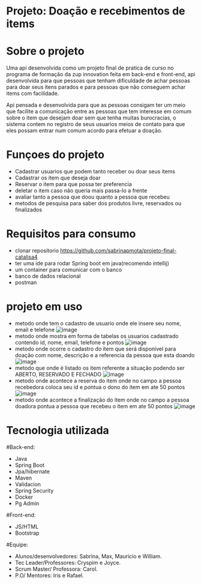 # Projeto: Doação e recebimentos de items

# Sobre o projeto

Uma api desenvolvida como um projeto final de pratica de curso no programa de formação da zup innovation feita em back-end e front-end, api desenvolvida para que pessoas que tenham dificuldade de achar pessoas para doar seus itens parados e para pessoas que não conseguem achar items com facilidade.

Api pensada e desenvolvida para que as pessoas consigam ter um meio que facilite a comunicação entre as pessoas que tem interesse em comum sobre o item que desejam
doar sem que tenha muitas burocracias, o sistema contem no registro de seus usuarios meios de contato para que eles possam entrar num comum acordo para efetuar a doação. 


# Funçoes do projeto

+ Cadastrar usuarios que podem tanto receber ou doar seus items
+ Cadastrar os item que deseja doar
+ Reservar o item para que possa ter preferencia 
+ deletar o item caso não queria mais passa-lo a frente
+ avaliar tanto a pessoa que doou quanto a pessoa que recebeu
+ metodos de pesquisa para saber dos produtos livre, reservados ou finalizados

# Requisitos para consumo

+ clonar repositorio https://github.com/sabrinapmota/projeto-final-catalisa4
+ ter uma ide para rodar Spring boot em java(recomendo intellij)
+ um container para comunicar com o banco
+ banco de dados relacional
+ postman

# projeto em uso
+ metodo onde tem o cadastro de usuario onde ele insere seu nome, email e telefone
![image](https://user-images.githubusercontent.com/97555758/199540213-8be66f7a-fc7b-4ae1-ba90-61fb9fc6fb70.png)
+ metodo onde mostra em forma de tabelas os usuarios cadastrado contendo id, nome, email, telefone e pontos
![image](https://user-images.githubusercontent.com/97555758/199540525-39d742ae-68a2-4928-a01f-075e9ff390ac.png)
+ metodo onde ocorre o cadastro do item que será disponivel para doação com nome, descrição e a referencia da pessoa que esta doando
![image](https://user-images.githubusercontent.com/97555758/199541005-1a4d3288-2918-4b5c-854a-35ef851e5ebb.png)
+ metodo que onde é listado os item referente a situação podendo ser ABERTO, RESERVADO E FECHADO
![image](https://user-images.githubusercontent.com/97555758/199541235-c000b6a7-b2e0-48f9-9fa4-70a2ec5e10bd.png)
+ metodo onde acontece a reserva do item onde no campo a pessoa recebedora coloca seu id e pontua o dono do item em ate 50 pontos
![image](https://user-images.githubusercontent.com/97555758/199541760-de321710-49c2-487f-ae74-77da101a865d.png)
+ metodo onde acontece a finalização do item onde no campo a pessoa doadora pontua a pessoa que recebeu o item em ate 50 pontos
![image](https://user-images.githubusercontent.com/97555758/199541899-94bb5e5b-e263-4ba5-b843-5c6df5efd853.png)

# Tecnologia utilizada

#Back-end:
+ Java
+ Spring Boot
+ Jpa/hibernate
+ Maven
+ Validacion
+ Spring Security
+ Docker
+ Pg Admin

#Front-end:
+ JS/HTML
+ Bootstrap

#Equipe:

+ Alunos/desenvolvedores: Sabrina, Max, Mauricio e William.
+ Tec Leader/Professores: Cryspim e Joyce.
+ Scrum Master/ Professora: Carol.
+ P.O/ Mentores: Iris e Rafael.
